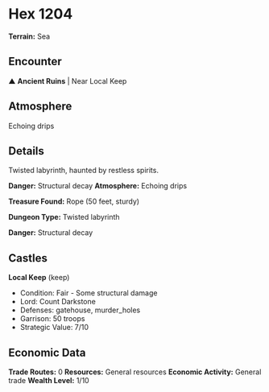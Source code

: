 # Hex 1204

**Terrain:** Sea

## Encounter
▲ **Ancient Ruins** | Near Local Keep

## Atmosphere
Echoing drips

## Details
Twisted labyrinth, haunted by restless spirits.

**Danger:** Structural decay
**Atmosphere:** Echoing drips

**Treasure Found:** Rope (50 feet, sturdy)


**Dungeon Type:** Twisted labyrinth

**Danger:** Structural decay

## Castles
**Local Keep** (keep)
- Condition: Fair - Some structural damage
- Lord: Count Darkstone
- Defenses: gatehouse, murder_holes
- Garrison: 50 troops
- Strategic Value: 7/10

## Economic Data
**Trade Routes:** 0
**Resources:** General resources
**Economic Activity:** General trade
**Wealth Level:** 1/10
